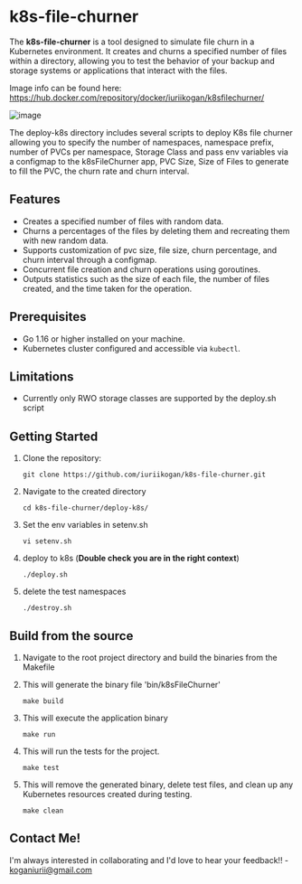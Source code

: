 # k8s-file-churner

The **k8s-file-churner** is a tool designed to simulate file churn in a Kubernetes environment. It creates and churns a specified number of files within a directory, allowing you to test the behavior of your backup and storage systems or applications that interact with the files.

Image info can be found here: https://hub.docker.com/repository/docker/iuriikogan/k8sfilechurner/

![image](https://github.com/iuriikogan/k8s-file-churner/assets/47596530/76742aa7-5e4b-451c-8105-f669af983065)

The deploy-k8s directory includes several scripts to deploy K8s file churner allowing you to specify the number of namespaces, namespace prefix, number of PVCs per namespace, Storage Class and pass env variables via a configmap to the k8sFileChurner app, PVC Size, Size of Files to generate to fill the PVC, the churn rate and churn interval.


## Features

- Creates a specified number of files with random data.
- Churns a percentages of the files by deleting them and recreating them with new random data.
- Supports customization of pvc size, file size, churn percentage, and churn interval through a configmap.
- Concurrent file creation and churn operations using goroutines.
- Outputs statistics such as the size of each file, the number of files created, and the time taken for the operation.

## Prerequisites

- Go 1.16 or higher installed on your machine.
- Kubernetes cluster configured and accessible via `kubectl`.

## Limitations

- Currently only RWO storage classes are supported by the deploy.sh script

## Getting Started

1. Clone the repository:

   ```shell
   git clone https://github.com/iuriikogan/k8s-file-churner.git
   ```
2. Navigate to the created directory

   ```shell
   cd k8s-file-churner/deploy-k8s/
   ```

3. Set the env variables in setenv.sh

   ```shell
   vi setenv.sh
   ```
4. deploy to k8s (**Double check you are in the right context**)

   ```shell
   ./deploy.sh
   ```
5. delete the test namespaces
 
    ```shell
    ./destroy.sh
    ```
## Build from the source

1. Navigate to the root project directory and build the binaries from the Makefile

2. This will generate the binary file 'bin/k8sFileChurner'
   ```shell
   make build
   ```

3. This will execute the application binary
   ```shell
   make run
   ```

4. This will run the tests for the project.
   ```shell
   make test
   ```
5. This will remove the generated binary, delete test files, and clean up any Kubernetes resources created during testing.
   ```shell
   make clean
   ```

## Contact Me!
I'm always interested in collaborating and I'd love to hear your feedback!! - koganiurii@gmail.com



